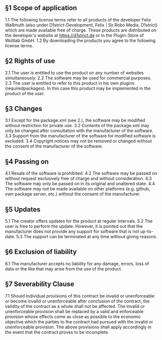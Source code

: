 ## §1 Scope of application
1.1 The following license terms refer to all products of the developer Felix Waßmuth (also under D1strict-Development, Felix | Sir.Robo Media, D1strict) which are made available free of charge. These products are distributed on the developer's website at https://d1strict.de or in the Plugin-Store of Woltlab GmbH.
1.2 By downloading the products you agree to the following license terms.

## §2 Rights of use
2.1 The user is entitled to use the product on any number of websites simultaneously.
2.2 The software may be used for commercial purposes.
2.3 The user is entitled to refer to this product in his own plugins (requiredpackages). In this case this product may be implemented in the product of the user.

## §3 Changes
3.1 Except for the package.xml (see 2.), the software may be modified without restriction for private use.
3.2 Contents of the package.xml may only be changed after consultation with the manufacturer of the software.
3.3 Support from the manufacturer of the software for modified software is excluded.
3.4 Copyright notices may not be removed or changed without the consent of the manufacturer of the software.

## §4 Passing on
4.1 Resale of the software is prohibited.
4.2 The software may be passed on without request exclusively free of charge and without consideration.
4.3 The software may only be passed on in its original and unaltered state.
4.4 The software may not be made available on other platforms (e.g. github, own package server, etc.) without the consent of the manufacturer.

## §5 Updates
5.1 The creator offers updates for the product at regular intervals.
5.2 The user is free to perform the update. However, it is pointed out that the manufacturer does not provide any support for software that is not up-to-date.
5.3 The support can be terminated at any time without giving reasons.

## §6 Exclusion of liability
6.1 The manufacturer accepts no liability for any damage, errors, loss of data or the like that may arise from the use of the product.

## §7 Severability Clause
7.1 Should individual provisions of this contract be invalid or unenforceable or become invalid or unenforceable after conclusion of the contract, the validity of the contract as a whole shall not be affected. The invalid or unenforceable provision shall be replaced by a valid and enforceable provision whose effects come as close as possible to the economic objective which the parties to the contract had pursued with the invalid or unenforceable provision. The above provisions shall apply accordingly in the event that the contract proves to be incomplete.